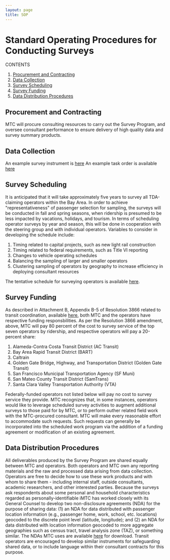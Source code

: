 ```yaml
---
layout: page
title: SOP
---
```


# Standard Operating Procedures for Conducting Surveys

CONTENTS

1. [Procurement and Contracting](#procurement-and-contracting)
2. [Data Collection](#data-collection)
3. [Survey Scheduling](#survey-scheduling)
4. [Survey Funding](#survey-funding)
5. [Data Distribution Procedures](#data-distribution-procedures)

## Procurement and Contracting

MTC will procure consulting resources to carry out the Survey Program, and oversee consultant performance to ensure delivery of high quality data and survey summary products. 

## Data Collection



An example survey instrument is [here](https://mtcdrive.box.com/v/muni-draft-survey)
An example task order is available [here](https://mtcdrive.box.com/Example-Task-Order)


## Survey Scheduling

It is anticipated that it will take approximately five years to survey all TDA-claiming operators within the Bay Area. In order to achieve "representativeness" of passenger selection for sampling, the surveys will be conducted in fall and spring seasons, when ridership is presumed to be less impacted by vacations, holidays, and tourism. In terms of scheduling operator surveys by year and season, this will be done in cooperation with the steering group and with individual operators. Variables to consider in developing the schedule include: 

1. Timing related to capital projects, such as new light rail construction
2. Timing related to federal requirements, such as Title VI reporting
3. Changes to vehicle operating schedules
4. Balancing the sampling of larger and smaller operators
5. Clustering sampling of operators by geography to increase efficiency in deploying consultant resources

The tentative schedule for surveying operators is available [here](http://metropolitantransportationcommission.github.io/onboard-surveys/schedule/).

## Survey Funding

As described in Attachment B, Appendix B-5 of Resolution 3866 related to transit coordination, available [here](https://mtcdrive.box.com/Resolution-3866-Amendment), both MTC and the operators have respective funding responsbilities. As per the Resolution 3866 amendment, above, MTC will pay 80 percent of the cost to survey service of the top seven operators by ridership, and respective operators will pay a 20-percent share:

1. Alameda-Contra Costa Transit District (AC Transit)
2. Bay Area Rapid Transit District (BART)
3. Caltrain
4. Golden Gate Bridge, Highway, and Transportation District (Golden Gate Transit)
5. San Francisco Municipal Transportation Agency (SF Muni) 
6. San Mateo County Transit District (SamTrans)
7. Santa Clara Valley Transportation Authority (VTA)

Federally-funded operators not listed below will pay no cost to survey service they provide. MTC recognizes that, in some instances, operators would like to leverage scheduled survey activities to augment additional surveys to those paid for by MTC, or to perform outher related field work with the MTC-procured consultant. MTC will make every reasonable effort to accommodate such requests. Such requests can generally be incorporated into the scheduled work program via the addition of a funding agreement or modification of an existing agreement. 

## Data Distribution Procedures

All deliverables produced by the Survey Program are shared equally between MTC and operators. Both operators and MTC own any reporting materials and the raw and processed data arising from data collection. Operators are free to decide how to use these work products and with whom to share them - including internal staff, outside consultants, academic researchers, and other interested parties. Because the surveys ask respondents about some personal and household characteristics regarded as personally-identifiable iMTC has worked closely with its General Counsel to develop two non-disclosure agreements (NDA) for the purpose of sharing data: (1) an NDA for data distributed with passenger location information (e.g., passenger home, work, school, etc. locations) geocoded to the discrete point level (latitude, longitude); and (2) an NDA for data distributed with location information geocoded to more aggregate geographies such as census tract, travel analysis zone (TAZ), or something similar. The NDAs MTC uses are available [here](https://mtcdrive.app.box.com/files/0/f/3852966121/Blank_NDAs) for download. Transit operators are encouraged to develop similar instruments for safeguarding shared data, or to include language within their consultant contracts for this purpose. 